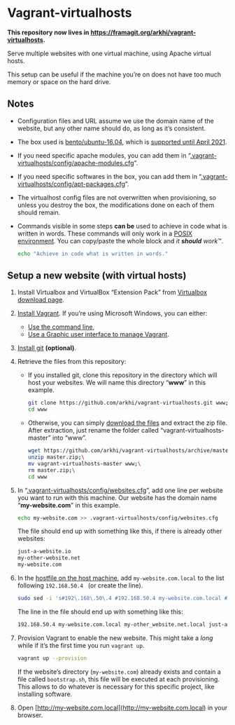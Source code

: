 # Vagrant-virtualhosts

**This repository now lives in https://framagit.org/arkhi/vagrant-virtualhosts.**

Serve multiple websites with one virtual machine, using Apache virtual hosts.

This setup can be useful if the machine you’re on does not have too much memory or space on the hard drive.

## Notes

- Configuration files and URL assume we use the domain name of the website, but any other name should do, as long as it’s consistent.

- The box used is [bento/ubuntu-16.04](https://app.vagrantup.com/bento/boxes/ubuntu-16.04), which is [supported until April 2021](https://wiki.ubuntu.com/#Releases).

- If you need specific apache modules, you can add them in “[.vagrant-virtualhosts/config/apache-modules.cfg](.vagrant-virtualhosts/config/apache-modules.cfg)”.


- If you need specific softwares in the box, you can add them in “[.vagrant-virtualhosts/config/apt-packages.cfg](.vagrant-virtualhosts/config/apt-packages.cfg)”.

- The virtualhost config files are not overwritten when provisioning, so unless you destroy the box, the modifications done on each of them should remain.

- Commands visible in some steps **can be** used to achieve in code what is written in words. These commands will only work in a [POSIX environment](https://en.wikipedia.org/wiki/POSIX#POSIX-oriented_operating_systems). You can copy/paste the whole block and *it **should** work*™.
    ```sh
    echo "Achieve in code what is written in words."
    ```

## Setup a new website (with virtual hosts)

1. Install Virtualbox and VirtualBox “Extension Pack” from [Virtualbox download page](https://www.virtualbox.org/wiki/Downloads).

1. [Install Vagrant](https://www.vagrantup.com/docs/installation/). If you’re using Microsoft Windows, you can either:
    - [Use the command line](https://www.sitepoint.com/getting-started-vagrant-windows/),
    - [Use a Graphic user interface to manage Vagrant](http://vagrantmanager.com/windows/).

1. [Install git](https://git-scm.com/book/en/v2/Getting-Started-Installing-Git) **(optional)**.

1. Retrieve the files from this repository:
    - If you installed git, clone this repository in the directory which will host your websites. We will name this directory “**www**” in this example.
        ```sh
        git clone https://github.com/arkhi/vagrant-virtualhosts.git www;\
        cd www
        ```
    - Otherwise, you can simply [download the files](https://github.com/arkhi/vagrant-virtualhosts/archive/master.zip) and extract the zip file. After extraction, just rename the folder called “vagrant-virtualhosts-master” into “www”.
        ```sh
        wget https://github.com/arkhi/vagrant-virtualhosts/archive/master.zip;\
        unzip master.zip;\
        mv vagrant-virtualhosts-master www;\
        rm master.zip;\
        cd www
        ```

1. In “[.vagrant-virtualhosts/config/websites.cfg](.vagrant-virtualhosts/config/websites.cfg)”, add one line per website you want to run with this machine. Our website has the domain name “**my-website.com**” in this example.
    ```sh
    echo my-website.com >> .vagrant-virtualhosts/config/websites.cfg
    ```
    The file should end up with something like this, if there is already other websites:
    ```sh
    just-a-website.io
    my-other-website.net
    my-website.com
    ```

1. In the [hostfile on the host machine](https://en.wikipedia.org/wiki/Hosts_(file)#Location_in_the_file_system), add `my-website.com.local` to the list following `192.168.50.4 ` (or create the line).
    ```sh
    sudo sed -i 's#192\.168\.50\.4 #192.168.50.4 my-website.com.local #' /etc/hosts
    ```
    The line in the file should end up with something like this:
    ```sh
    192.168.50.4 my-website.com.local my-other_website.net.local just-a-website.io.local
    ```

1. Provision Vagrant to enable the new website. This might take a *long* while if it’s the first time you run `vagrant up`.
    ```sh
    vagrant up --provision
    ```

    If the website’s directory (`my-website.com`) already exists and contain a file called `bootstrap.sh`, this file will be executed at each provisioning. This allows to do whatever is necessary for this specific project, like installing software.

1. Open [http://my-website.com.local](http://my-website.com.local) in your browser.
